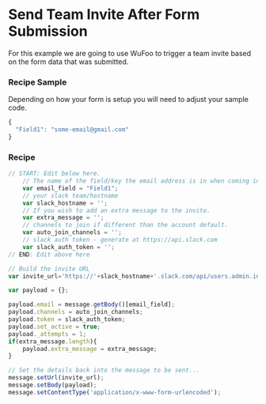 # Send Team Invite After Form Submission

For this example we are going to use WuFoo to trigger a team invite based on the form data that was submitted.

### Recipe Sample
Depending on how your form is setup you will need to adjust your sample code.

``` javascript
{
  "Field1": "some-email@gmail.com"
}
```

### Recipe

``` javascript
// START: Edit below here.
	// The name of the field/key the email address is in when coming into the system.
	var email_field = "Field1"; 
	// your slack team/hostname
	var slack_hostname = '';
	// If you wish to add an extra message to the invite.
	var extra_message = '';
	// channels to join if different than the account default.
	var auto_join_channels = '';
	// slack auth token - generate at https://api.slack.com
	var slack_auth_token = '';
// END: Edit above here

// Build the invite URL
var invite_url='https://'+slack_hostname+'.slack.com/api/users.admin.invite?t='+Date.now();

var payload = {};

payload.email = message.getBody()[email_field];
payload.channels = auto_join_channels;
payload.token = slack_auth_token;
payload.set_active = true;
payload._attempts = 1;
if(extra_message.length){
	payload.extra_message = extra_message;
}

// Set the details back into the message to be sent...
message.setUrl(invite_url);
message.setBody(payload);
message.setContentType('application/x-www-form-urlencoded');


```
